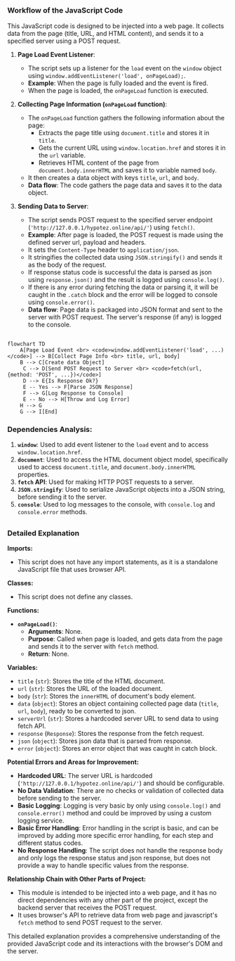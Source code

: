 ## <algorithm>

### Workflow of the JavaScript Code

This JavaScript code is designed to be injected into a web page. It collects data from the page (title, URL, and HTML content), and sends it to a specified server using a POST request.

1.  **Page Load Event Listener**:
    *   The script sets up a listener for the `load` event on the `window` object using `window.addEventListener('load', onPageLoad);`.
    *   **Example**: When the page is fully loaded and the event is fired.
    *   When the page is loaded, the `onPageLoad` function is executed.

2.  **Collecting Page Information (`onPageLoad` function)**:
    *   The `onPageLoad` function gathers the following information about the page:
        *   Extracts the page title using `document.title` and stores it in `title`.
        *   Gets the current URL using `window.location.href` and stores it in the `url` variable.
        *   Retrieves HTML content of the page from `document.body.innerHTML` and saves it to variable named `body`.
    *   It then creates a data object with keys `title`, `url`, and `body`.
    *   **Data flow**: The code gathers the page data and saves it to the data object.

3.  **Sending Data to Server**:
    *  The script sends POST request to the specified server endpoint (`'http://127.0.0.1/hypotez.online/api/'`) using `fetch()`.
    *  **Example**: After page is loaded, the POST request is made using the defined server url, payload and headers.
    *   It sets the `Content-Type` header to `application/json`.
    *   It stringifies the collected data using `JSON.stringify()` and sends it as the body of the request.
    *   If response status code is successful the data is parsed as json using `response.json()` and the result is logged using `console.log()`.
    *    If there is any error during fetching the data or parsing it, it will be caught in the `.catch` block and the error will be logged to console using `console.error()`.
    *    **Data flow**:  Page data is packaged into JSON format and sent to the server with POST request. The server's response (if any) is logged to the console.

## <mermaid>

```mermaid
flowchart TD
    A[Page Load Event <br> <code>window.addEventListener('load', ...)</code>] --> B[Collect Page Info <br> title, url, body]
    B --> C[Create data Object]
     C --> D[Send POST Request to Server <br> <code>fetch(url, {method: 'POST', ...})</code>]
     D --> E{Is Response Ok?}
     E -- Yes --> F[Parse JSON Response]
     F --> G[Log Response to Console]
     E -- No --> H[Throw and Log Error]
    H --> G
    G --> I[End]
```

### Dependencies Analysis:

1.  **`window`**:  Used to add event listener to the `load` event and to access `window.location.href`.
2.  **`document`**: Used to access the HTML document object model, specifically used to access `document.title`, and `document.body.innerHTML` properties.
3.  **`fetch` API**: Used for making HTTP POST requests to a server.
4.  **`JSON.stringify`**: Used to serialize JavaScript objects into a JSON string, before sending it to the server.
5.  **`console`**: Used to log messages to the console, with `console.log` and `console.error` methods.

## <explanation>

### Detailed Explanation

**Imports:**

*   This script does not have any import statements, as it is a standalone JavaScript file that uses browser API.

**Classes:**

*   This script does not define any classes.

**Functions:**

*   **`onPageLoad()`**:
    *   **Arguments**: None.
    *   **Purpose**: Called when page is loaded, and gets data from the page and sends it to the server with `fetch` method.
    *   **Return**: None.

**Variables:**

*  `title` (`str`): Stores the title of the HTML document.
*   `url` (`str`): Stores the URL of the loaded document.
*   `body` (`str`): Stores the `innerHTML` of document's body element.
*   `data` (`object`): Stores an object containing collected page data (`title`, `url`, `body`), ready to be converted to json.
*   `serverUrl` (`str`): Stores a hardcoded server URL to send data to using fetch API.
*   `response` (`Response`): Stores the response from the fetch request.
*  `json` (`object`): Stores json data that is parsed from response.
* `error` (`object`): Stores an error object that was caught in catch block.

**Potential Errors and Areas for Improvement:**

*   **Hardcoded URL**: The server URL is hardcoded (`'http://127.0.0.1/hypotez.online/api/'`) and should be configurable.
*   **No Data Validation**: There are no checks or validation of collected data before sending to the server.
*   **Basic Logging**: Logging is very basic by only using  `console.log()` and `console.error()` method and could be improved by using a custom logging service.
*   **Basic Error Handling**: Error handling in the script is basic, and can be improved by adding more specific error handling, for each step and different status codes.
*   **No Response Handling**: The script does not handle the response body and only logs the response status and json response, but does not provide a way to handle specific values from the response.

**Relationship Chain with Other Parts of Project:**

*   This module is intended to be injected into a web page, and it has no direct dependencies with any other part of the project, except the backend server that receives the POST request.
*  It uses browser's API to retrieve data from web page and javascript's `fetch` method to send POST request to the server.

This detailed explanation provides a comprehensive understanding of the provided JavaScript code and its interactions with the browser's DOM and the server.